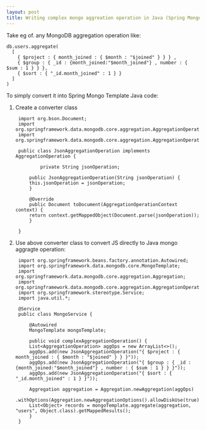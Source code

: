 ```yaml
---
layout: post
title: Writing complex mongo aggreation operation in Java (Spring Mongo Template)
---
```


Take eg of. any MongoDB aggregation operation like:

    db.users.aggregate(
	  [
	    { $project : { month_joined : { $month : "$joined" } } } ,
	    { $group : { _id : {month_joined:"$month_joined"} , number : { $sum : 1 } } },
	    { $sort : { "_id.month_joined" : 1 } }
	  ]
	)

To simply convert it into Spring Mongo Template Java code:
1. Create a converter class

		import org.bson.Document;
		import org.springframework.data.mongodb.core.aggregation.AggregationOperation;
		import org.springframework.data.mongodb.core.aggregation.AggregationOperationContext;

		public class JsonAggregationOperation implements AggregationOperation {

	    		private String jsonOperation;

		    public JsonAggregationOperation(String jsonOperation) {
			this.jsonOperation = jsonOperation;
		    }

		    @Override
		    public Document toDocument(AggregationOperationContext context) {
			return context.getMappedObject(Document.parse(jsonOperation));
		    }

		}


2. Use above converter class to convert JS directly to Java mongo aggragte operation:

		import org.springframework.beans.factory.annotation.Autowired;
		import org.springframework.data.mongodb.core.MongoTemplate;
		import org.springframework.data.mongodb.core.aggregation.Aggregation;
		import org.springframework.data.mongodb.core.aggregation.AggregationOperation;
		import org.springframework.stereotype.Service;
		import java.util.*;

		@Service
		public class MongoService {

		    @Autowired
		    MongoTemplate mongoTemplate;

		    public void complexAggregationOperation() {
			List<AggregationOperation> aggOps = new ArrayList<>();
			aggOps.add(new JsonAggregationOperation("{ $project : { month_joined : { $month : "$joined" } } }"));
			aggOps.add(new JsonAggregationOperation("{ $group : { _id : {month_joined:"$month_joined"} , number : { $sum : 1 } } }"));
			aggOps.add(new JsonAggregationOperation("{ $sort : { "_id.month_joined" : 1 } }"));

			Aggregation aggregation = Aggregation.newAggregation(aggOps)
				.withOptions(Aggregation.newAggregationOptions().allowDiskUse(true).build());
			List<Object> records = mongoTemplate.aggregate(aggregation, "users", Object.class).getMappedResults();
		    }
		}
